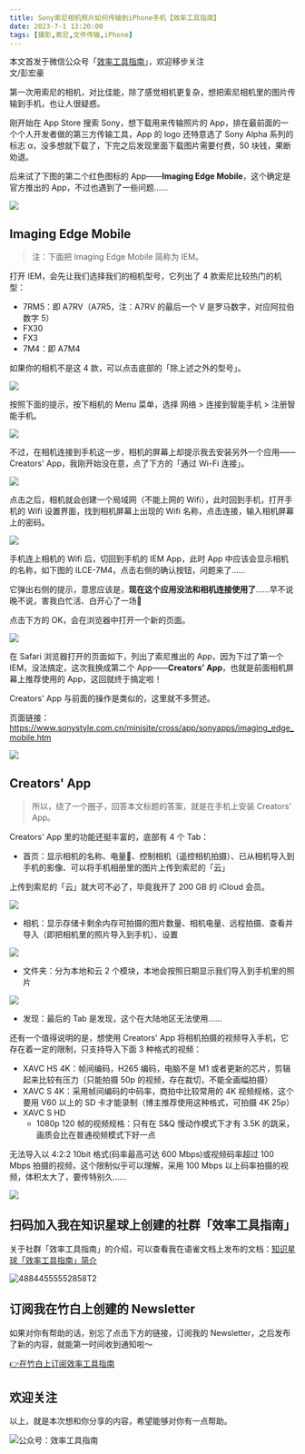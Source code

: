 ```yaml
---
title: Sony索尼相机照片如何传输到iPhone手机【效率工具指南】   
date: 2023-7-1 13:20:00               
tags: [摄影,索尼,文件传输,iPhone]                                                                               
---
```

本文首发于微信公众号「[效率工具指南](https://mp.weixin.qq.com/s/6-5mQ3kpLp5509VTdeY8lg)」，欢迎移步关注    
文/彭宏豪    


第一次用索尼的相机，对比佳能，除了感觉相机更复杂，想把索尼相机里的图片传输到手机，也让人很疑惑。  

刚开始在 App Store 搜索 Sony，想下载用来传输照片的 App，排在最前面的一个个人开发者做的第三方传输工具，App 的 logo 还特意选了 Sony Alpha 系列的标志 α，没多想就下载了，下完之后发现里面下载图片需要付费，50 块钱，果断劝退。  

后来试了下图的第二个红色图标的 App——**Imaging Edge Mobile**，这个确定是官方推出的 App，不过也遇到了一些问题……        

![](https://article-picbed-1302715071.cos.ap-guangzhou.myqcloud.com/2023/11/26/img6798.PNG)

## Imaging Edge Mobile

> 注：下面把 Imaging Edge Mobile 简称为 IEM。  

打开 IEM，会先让我们选择我们的相机型号，它列出了 4 款索尼比较热门的机型：  

* 7RM5：即 A7RV（A7R5，注：A7RV 的最后一个 V 是罗马数字，对应阿拉伯数字 5）   
* FX30
* FX3
* 7M4：即 A7M4   

如果你的相机不是这 4 款，可以点击底部的「除上述之外的型号」。     


![](https://article-picbed-1302715071.cos.ap-guangzhou.myqcloud.com/2023/11/26/img6782.PNG)


按照下面的提示，按下相机的 Menu 菜单，选择 网络 > 连接到智能手机 > 注册智能手机。   

![](https://article-picbed-1302715071.cos.ap-guangzhou.myqcloud.com/2023/11/26/img6786.PNG)


不过，在相机连接到手机这一步，相机的屏幕上却提示我去安装另外一个应用——Creators' App，我刚开始没在意，点了下方的「通过 Wi-Fi 连接」。     

![](https://article-picbed-1302715071.cos.ap-guangzhou.myqcloud.com/2023/11/26/img6799.jpg)

点击之后，相机就会创建一个局域网（不能上网的 Wifi），此时回到手机，打开手机的 Wifi 设置界面，找到相机屏幕上出现的 Wifi 名称，点击连接，输入相机屏幕上的密码。  

![](https://article-picbed-1302715071.cos.ap-guangzhou.myqcloud.com/2023/11/26/img6787.jpg)

手机连上相机的 Wifi 后，切回到手机的 IEM App，此时 App 中应该会显示相机的名称，如下图的 ILCE-7M4，点击右侧的确认按钮，问题来了……   

它弹出右侧的提示，意思应该是，**现在这个应用没法和相机连接使用了**……早不说晚不说，害我白忙活、白开心了一场🤦     

点击下方的 OK，会在浏览器中打开一个新的页面。    

![](https://article-picbed-1302715071.cos.ap-guangzhou.myqcloud.com/2023/11/26/stiiitch20230701120617.jpg)


在 Safari 浏览器打开的页面如下，列出了索尼推出的 App，因为下过了第一个 IEM，没法搞定，这次我换成第二个 App——**Creators' App**，也就是前面相机屏幕上推荐使用的 App，这回就终于搞定啦！     

Creators' App 与前面的操作是类似的，这里就不多赘述。  

页面链接：https://www.sonystyle.com.cn/minisite/cross/app/sonyapps/imaging_edge_mobile.htm


![](https://article-picbed-1302715071.cos.ap-guangzhou.myqcloud.com/2023/11/26/img6790.jpg)

## Creators' App

> 所以，绕了一个圈子，回答本文标题的答案，就是在手机上安装 Creators' App。    

Creators' App 里的功能还挺丰富的，底部有 4 个 Tab：

* 首页：显示相机的名称、电量🔋、控制相机（遥控相机拍摄）、已从相机导入到手机的影像、可以将手机相册里的图片上传到索尼的「云」

上传到索尼的「云」就大可不必了，毕竟我开了 200 GB 的 iCloud 会员。    

![](https://article-picbed-1302715071.cos.ap-guangzhou.myqcloud.com/2023/11/26/img6794.PNG)

* 相机：显示存储卡剩余内存可拍摄的图片数量、相机电量、远程拍摄、查看并导入（即把相机里的照片导入到手机）、设置  

![](https://article-picbed-1302715071.cos.ap-guangzhou.myqcloud.com/2023/11/26/img6795.PNG)

* 文件夹：分为本地和云 2 个模块，本地会按照日期显示我们导入到手机里的照片     

![](https://article-picbed-1302715071.cos.ap-guangzhou.myqcloud.com/2023/11/26/img6796.PNG)

* 发现：最后的 Tab 是发现，这个在大陆地区无法使用……  


还有一个值得说明的是，想使用 Creators' App 将相机拍摄的视频导入手机，它存在着一定的限制，只支持导入下面 3 种格式的视频：  

* XAVC HS 4K：帧间编码，H265 编码，电脑不是 M1 或者更新的芯片，剪辑起来比较有压力（只能拍摄 50p 的视频，存在裁切，不能全画幅拍摄）   
* XAVC S 4K：采用帧间编码的中码率，商拍中比较常用的 4K 视频规格，这个要用 V60 以上的 SD 卡才能录制（博主推荐使用这种格式，可拍摄 4K 25p）
* XAVC S HD
    * 1080p 120 帧的视频规格：只有在 S&Q 慢动作模式下才有 3.5K 的跳采，画质会比在普通视频模式下好一点

无法导入以 4:2:2 10bit 格式(码率最高可达 600 Mbps)或视频码率超过 100 Mbps 拍摄的视频，这个限制似乎可以理解，采用 100 Mbps 以上码率拍摄的视频，体积太大了，要传特别久……        

![](https://article-picbed-1302715071.cos.ap-guangzhou.myqcloud.com/2023/11/26/img6792.PNG)

## 扫码加入我在知识星球上创建的社群「效率工具指南」  

关于社群「效率工具指南」的介绍，可以查看我在语雀文档上发布的文档：[知识星球「效率工具指南」简介](https://www.yuque.com/penghonghao/af0aai/glwrg2dl0dqlegi6?singleDoc#)    

![48844555552858T2](https://article-picbed-1302715071.cos.ap-guangzhou.myqcloud.com/2023/03/25/48844555552858t2.JPG)


## 订阅我在竹白上创建的 Newsletter   

如果对你有帮助的话，别忘了点击下方的链接，订阅我的 Newsletter，之后发布了新的内容，就能第一时间收到通知啦～  

[👉在竹白上订阅效率工具指南](https://penghh.zhubai.love/)         

## 欢迎关注     

以上，就是本次想和你分享的内容，希望能够对你有一点帮助。     

![公众号：效率工具指南](https://article-picbed-1302715071.cos.ap-guangzhou.myqcloud.com/2021/05/28/gong-zhong-hao-wei-bu-er-wei-ma-dailogo.png)   




